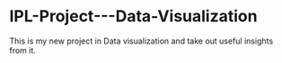 # IPL-Project---Data-Visualization
This is my new project in Data visualization and take out useful insights from it.
